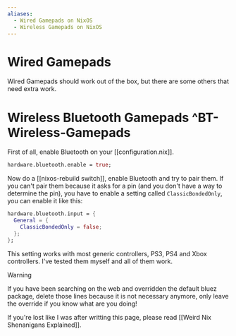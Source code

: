 ```yaml
---
aliases:
  - Wired Gamepads on NixOS
  - Wireless Gamepads on NixOS
---
```


# Wired Gamepads
Wired Gamepads should work out of the box, but there are some others that need extra work.

# Wireless Bluetooth Gamepads ^BT-Wireless-Gamepads

First of all, enable Bluetooth on your [[configuration.nix]].
```nix
hardware.bluetooth.enable = true;
```

Now do a [[nixos-rebuild switch]], enable Bluetooth and try to pair them.
If you can't pair them because it asks for a pin (and you don't have a way to determine the pin), you have to enable a setting called `ClassicBondedOnly`, you can enable it like this:
```nix
hardware.bluetooth.input = {
  General = {
    ClassicBondedOnly = false;
  };
};
```
This setting works with most generic controllers, PS3, PS4 and Xbox controllers. I've tested them myself and all of them work.

> [!warning]
>If you have been searching on the web and overridden the default bluez package, delete those lines because it is not necessary anymore, only leave the override if you know what are you doing!

If you're lost like I was after writting this page, please read [[Weird Nix Shenanigans Explained]].